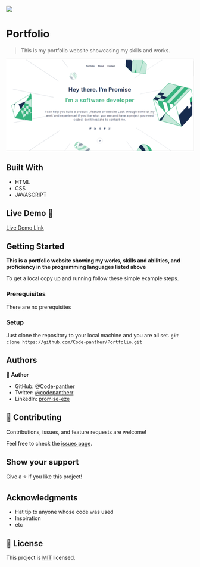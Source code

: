 ![](https://img.shields.io/badge/Microverse-blueviolet)

# Portfolio

> This is my portfolio website showcasing my skills and works.

![Porfolio project](img/portfolio.PNG)


## Built With

- HTML
- CSS
- JAVASCRIPT

## Live Demo 🔗

[Live Demo Link](https://codepantherr.github.io/Portfolio/)


## Getting Started

**This is a portfolio website showing my works, skills and abilities, and proficiency in the programming languages listed above**

To get a local copy up and running follow these simple example steps.

### Prerequisites
There are no prerequisites

### Setup
Just clone the repository to your local machine and you are all set.
`git clone https://github.com/Code-panther/Portfolio.git`



## Authors

👤 **Author**

- GitHub: [@Code-panther](https://github.com/Code-panther)
- Twitter: [@codepantherr](https://twitter.com/codepantherr)
- LinkedIn: [promise-eze](https://linkedin.com/in/promise-eze)

## 🤝 Contributing

Contributions, issues, and feature requests are welcome!

Feel free to check the [issues page](../../issues/).

## Show your support

Give a ⭐️ if you like this project!

## Acknowledgments

- Hat tip to anyone whose code was used
- Inspiration
- etc

## 📝 License

This project is [MIT](./MIT.md) licensed.
